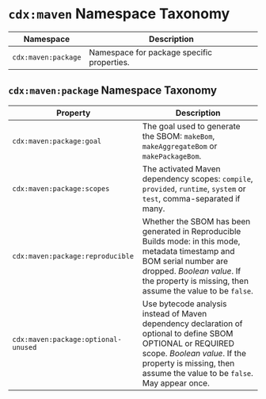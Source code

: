 # `cdx:maven` Namespace Taxonomy

| Namespace | Description |
| --------- | ----------- |
| `cdx:maven:package` | Namespace for package specific properties. |

## `cdx:maven:package` Namespace Taxonomy

| Property | Description |
| -------- | ----------- |
| `cdx:maven:package:goal` | The goal used to generate the SBOM: `makeBom`, `makeAggregateBom` or `makePackageBom`. |
| `cdx:maven:package:scopes` | The activated Maven dependency scopes: `compile`, `provided`, `runtime`, `system` or `test`, comma-separated if many. |
| `cdx:maven:package:reproducible` | Whether the SBOM has been generated in Reproducible Builds mode: in this mode, metadata timestamp and BOM serial number are dropped. _Boolean value_. If the property is missing, then assume the value to be `false`. |
| `cdx:maven:package:optional-unused` | Use bytecode analysis instead of Maven dependency declaration of optional to define SBOM OPTIONAL or REQUIRED scope. _Boolean value_. If the property is missing, then assume the value to be `false`. May appear once. |
